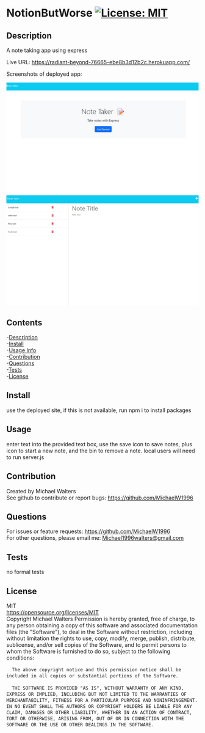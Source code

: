 # NotionButWorse [![License: MIT](https://img.shields.io/badge/License-MIT-yellow.svg)](https://opensource.org/licenses/MIT)

## <span id=Description> Description </span>

A note taking app using express

Live URL: https://radiant-beyond-76665-ebe8b3d12b2c.herokuapp.com/

Screenshots of deployed app:

![live](assets/images/Splash.jpg)
![notes](assets/images/Note%20screen.jpg)

## Contents

-[Description](#Description)  
 -[Install](#Install)  
 -[Usage Info](#Usage)  
 -[Contribution](#Contribution)  
 -[Questions](#Questions)  
 -[Tests](#Tests)  
 -[License](#License)

## <span id=Install> Install </span>

use the deployed site, if this is not available, run npm i to install packages

## <span id=Usage> Usage </span>

enter text into the provided text box, use the save icon to save notes, plus icon to start a new note, and the bin to remove a note. local users will need to run server.js

## <span id=Contribution> Contribution </span>

Created by Michael Walters  
 See github to contribute or report bugs: https://github.com/MichaelW1996

## <span id=Questions> Questions </span>

For issues or feature requests: https://github.com/MichaelW1996  
 For other questions, please email me: Michael1996walters@gmail.com

## <span id=Tests> Tests </span>

no formal tests

## <span id=License> License </span>

MIT  
 https://opensource.org/licenses/MIT  
 Copyright Michael Walters
Permission is hereby granted, free of charge, to any person obtaining a copy of this software and associated documentation files (the "Software"), to deal in the Software without restriction, including without limitation the rights to use, copy, modify, merge, publish, distribute, sublicense, and/or sell copies of the Software, and to permit persons to whom the Software is furnished to do so, subject to the following conditions:

      The above copyright notice and this permission notice shall be included in all copies or substantial portions of the Software.

      THE SOFTWARE IS PROVIDED "AS IS", WITHOUT WARRANTY OF ANY KIND, EXPRESS OR IMPLIED, INCLUDING BUT NOT LIMITED TO THE WARRANTIES OF MERCHANTABILITY, FITNESS FOR A PARTICULAR PURPOSE AND NONINFRINGEMENT. IN NO EVENT SHALL THE AUTHORS OR COPYRIGHT HOLDERS BE LIABLE FOR ANY CLAIM, DAMAGES OR OTHER LIABILITY, WHETHER IN AN ACTION OF CONTRACT, TORT OR OTHERWISE, ARISING FROM, OUT OF OR IN CONNECTION WITH THE SOFTWARE OR THE USE OR OTHER DEALINGS IN THE SOFTWARE.
